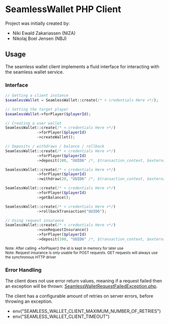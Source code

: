 # SeamlessWallet PHP Client

Project was initially created by:

- Niki Ewald Zakariassen (NIZA)
- Nikolaj Boel Jensen (NBJ)

## Usage
The seamless wallet client implements a fluid interface for interacting with the seamless wallet service.

### Interface
```php
// Getting a client instance
$seamlessWallet = SeamlessWallet::create(/* < credentials Here >*/);

// Setting the target player
$seamlessWallet->forPlayer($playerId);
```

```php
// Creating a user wallet
SeamlessWallet::create(/* < credentials Here >*/)
              ->forPlayer($playerId)
              ->createWallet();
```

```php
// Deposits / withdraws / balance / rollback
SeamlessWallet::create(/* < credentials Here >*/)
              ->forPlayer($playerId)
              ->deposit(100, "UUID6" /*, $transaction_context, $external_id */);

SeamlessWallet::create(/* < credentials Here >*/)
              ->forPlayer($playerId)
              ->withdraw(20, "UUID6" /*, $transaction_context, $external_id */);

SeamlessWallet::create(/* < credentials Here >*/)
              ->forPlayer($playerId)
              ->getBalance();

SeamlessWallet::create(/* < credentials Here >*/)
              ->rollbackTransaction("UUID6");
```

```php
// Using request insurance
SeamlessWallet::create(/* < credentials Here >*/)
              ->useRequestInsurance()
              ->forPlayer($playerId)
              ->deposit(100, "UUID6" /*, $transaction_context, $external_id */);
```

<sub>Note: After calling ->forPlayer() the id is kept in memory for later use</sub>
\
<sub>Note: Request insurance is only usable for POST requests. GET requests will always use the synchronous HTTP driver</sub>


### Error Handling

The client does not use error return values, meaning if a request failed then an exception will be thrown: [SeamlessWalletRequestFailedException.php](src/SeamlessWallet/Exceptions/SeamlessWalletRequestFailedException.php).

The client has a configurable amount of retries on server errors, before throwing an exception.
- env("SEAMLESS_WALLET_CLIENT_MAXIMUM_NUMBER_OF_RETRIES")
- env("SEAMLESS_WALLET_CLIENT_TIMEOUT")
